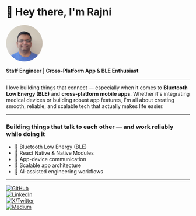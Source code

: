 # 👋 Hey there, I'm Rajni

<img src="./assets/images/rajni-pic.jpeg" alt="Rajni Gediya" width="100" style="border-radius: 100%;" />


**Staff Engineer | Cross-Platform App & BLE Enthusiast**  

---

I love building things that connect — especially when it comes to **Bluetooth Low Energy (BLE)** and **cross-platform mobile apps**. Whether it's integrating medical devices or building robust app features, I'm all about creating smooth, reliable, and scalable tech that actually makes life easier.

---


### Building things that talk to each other — and work reliably while doing it

- 🔹 Bluetooth Low Energy (BLE)
- 🔹 React Native & Native Modules
- 🔹 App-device communication
- 🔹 Scalable app architecture
- 🔹 AI-assisted engineering workflows

---


[![GitHub](https://img.shields.io/badge/GitHub-BMR11-black?logo=github)](https://github.com/BMR11)  
[![LinkedIn](https://img.shields.io/badge/LinkedIn-rajni--gediya-blue?logo=linkedin)](https://www.linkedin.com/in/rajni-gediya-ab893b38)  
[![X/Twitter](https://img.shields.io/badge/X-%40rajnimgedia-1DA1F2?logo=x)](https://x.com/rajnimgedia)  
[![Medium](https://img.shields.io/badge/Medium-@rajnibhaimgediya-black?logo=medium)](https://medium.com/@rajnibhaimgediya)

